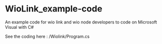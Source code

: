 # WioLink_example-code
An example code for wio link and wio node developers to code on Microsoft Visual with C#

See the coding here : /Wiolink/Program.cs
